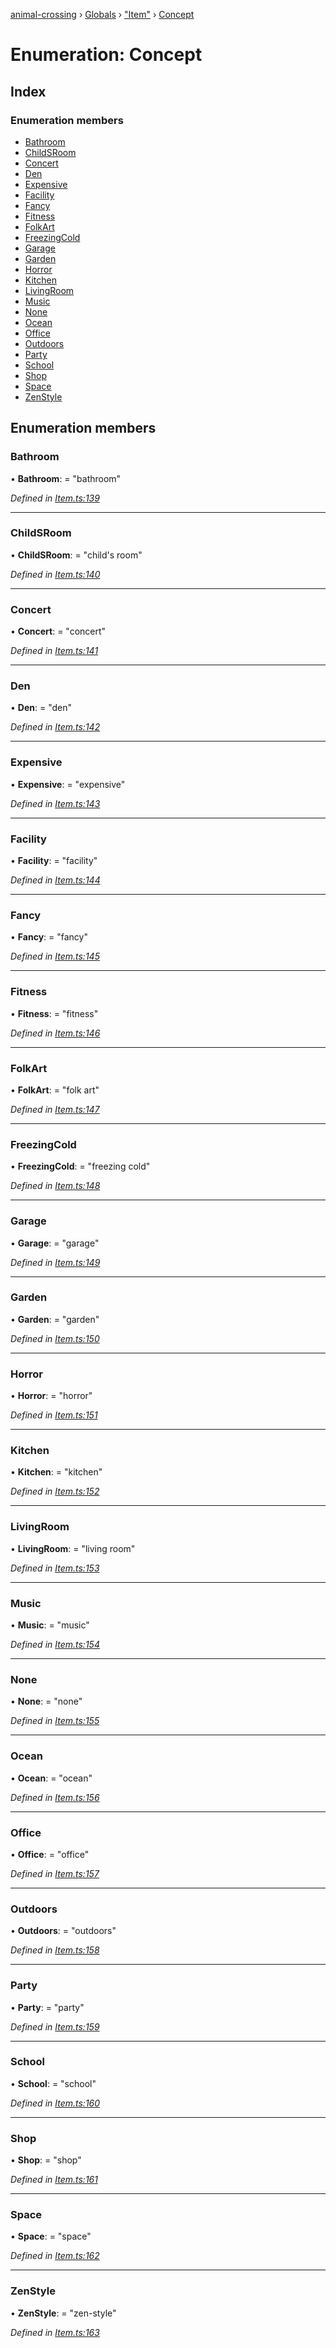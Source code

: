 [animal-crossing](../README.md) › [Globals](../globals.md) › ["Item"](../modules/_item_.md) › [Concept](_item_.concept.md)

# Enumeration: Concept

## Index

### Enumeration members

* [Bathroom](_item_.concept.md#bathroom)
* [ChildSRoom](_item_.concept.md#childsroom)
* [Concert](_item_.concept.md#concert)
* [Den](_item_.concept.md#den)
* [Expensive](_item_.concept.md#expensive)
* [Facility](_item_.concept.md#facility)
* [Fancy](_item_.concept.md#fancy)
* [Fitness](_item_.concept.md#fitness)
* [FolkArt](_item_.concept.md#folkart)
* [FreezingCold](_item_.concept.md#freezingcold)
* [Garage](_item_.concept.md#garage)
* [Garden](_item_.concept.md#garden)
* [Horror](_item_.concept.md#horror)
* [Kitchen](_item_.concept.md#kitchen)
* [LivingRoom](_item_.concept.md#livingroom)
* [Music](_item_.concept.md#music)
* [None](_item_.concept.md#none)
* [Ocean](_item_.concept.md#ocean)
* [Office](_item_.concept.md#office)
* [Outdoors](_item_.concept.md#outdoors)
* [Party](_item_.concept.md#party)
* [School](_item_.concept.md#school)
* [Shop](_item_.concept.md#shop)
* [Space](_item_.concept.md#space)
* [ZenStyle](_item_.concept.md#zenstyle)

## Enumeration members

###  Bathroom

• **Bathroom**: = "bathroom"

*Defined in [Item.ts:139](https://github.com/Norviah/animal-crossing/blob/a6bd02a/module/types/Item.ts#L139)*

___

###  ChildSRoom

• **ChildSRoom**: = "child's room"

*Defined in [Item.ts:140](https://github.com/Norviah/animal-crossing/blob/a6bd02a/module/types/Item.ts#L140)*

___

###  Concert

• **Concert**: = "concert"

*Defined in [Item.ts:141](https://github.com/Norviah/animal-crossing/blob/a6bd02a/module/types/Item.ts#L141)*

___

###  Den

• **Den**: = "den"

*Defined in [Item.ts:142](https://github.com/Norviah/animal-crossing/blob/a6bd02a/module/types/Item.ts#L142)*

___

###  Expensive

• **Expensive**: = "expensive"

*Defined in [Item.ts:143](https://github.com/Norviah/animal-crossing/blob/a6bd02a/module/types/Item.ts#L143)*

___

###  Facility

• **Facility**: = "facility"

*Defined in [Item.ts:144](https://github.com/Norviah/animal-crossing/blob/a6bd02a/module/types/Item.ts#L144)*

___

###  Fancy

• **Fancy**: = "fancy"

*Defined in [Item.ts:145](https://github.com/Norviah/animal-crossing/blob/a6bd02a/module/types/Item.ts#L145)*

___

###  Fitness

• **Fitness**: = "fitness"

*Defined in [Item.ts:146](https://github.com/Norviah/animal-crossing/blob/a6bd02a/module/types/Item.ts#L146)*

___

###  FolkArt

• **FolkArt**: = "folk art"

*Defined in [Item.ts:147](https://github.com/Norviah/animal-crossing/blob/a6bd02a/module/types/Item.ts#L147)*

___

###  FreezingCold

• **FreezingCold**: = "freezing cold"

*Defined in [Item.ts:148](https://github.com/Norviah/animal-crossing/blob/a6bd02a/module/types/Item.ts#L148)*

___

###  Garage

• **Garage**: = "garage"

*Defined in [Item.ts:149](https://github.com/Norviah/animal-crossing/blob/a6bd02a/module/types/Item.ts#L149)*

___

###  Garden

• **Garden**: = "garden"

*Defined in [Item.ts:150](https://github.com/Norviah/animal-crossing/blob/a6bd02a/module/types/Item.ts#L150)*

___

###  Horror

• **Horror**: = "horror"

*Defined in [Item.ts:151](https://github.com/Norviah/animal-crossing/blob/a6bd02a/module/types/Item.ts#L151)*

___

###  Kitchen

• **Kitchen**: = "kitchen"

*Defined in [Item.ts:152](https://github.com/Norviah/animal-crossing/blob/a6bd02a/module/types/Item.ts#L152)*

___

###  LivingRoom

• **LivingRoom**: = "living room"

*Defined in [Item.ts:153](https://github.com/Norviah/animal-crossing/blob/a6bd02a/module/types/Item.ts#L153)*

___

###  Music

• **Music**: = "music"

*Defined in [Item.ts:154](https://github.com/Norviah/animal-crossing/blob/a6bd02a/module/types/Item.ts#L154)*

___

###  None

• **None**: = "none"

*Defined in [Item.ts:155](https://github.com/Norviah/animal-crossing/blob/a6bd02a/module/types/Item.ts#L155)*

___

###  Ocean

• **Ocean**: = "ocean"

*Defined in [Item.ts:156](https://github.com/Norviah/animal-crossing/blob/a6bd02a/module/types/Item.ts#L156)*

___

###  Office

• **Office**: = "office"

*Defined in [Item.ts:157](https://github.com/Norviah/animal-crossing/blob/a6bd02a/module/types/Item.ts#L157)*

___

###  Outdoors

• **Outdoors**: = "outdoors"

*Defined in [Item.ts:158](https://github.com/Norviah/animal-crossing/blob/a6bd02a/module/types/Item.ts#L158)*

___

###  Party

• **Party**: = "party"

*Defined in [Item.ts:159](https://github.com/Norviah/animal-crossing/blob/a6bd02a/module/types/Item.ts#L159)*

___

###  School

• **School**: = "school"

*Defined in [Item.ts:160](https://github.com/Norviah/animal-crossing/blob/a6bd02a/module/types/Item.ts#L160)*

___

###  Shop

• **Shop**: = "shop"

*Defined in [Item.ts:161](https://github.com/Norviah/animal-crossing/blob/a6bd02a/module/types/Item.ts#L161)*

___

###  Space

• **Space**: = "space"

*Defined in [Item.ts:162](https://github.com/Norviah/animal-crossing/blob/a6bd02a/module/types/Item.ts#L162)*

___

###  ZenStyle

• **ZenStyle**: = "zen-style"

*Defined in [Item.ts:163](https://github.com/Norviah/animal-crossing/blob/a6bd02a/module/types/Item.ts#L163)*
